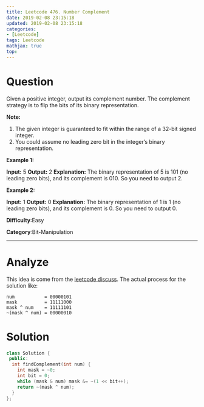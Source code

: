 ```yaml
---
title: Leetcode 476. Number Complement
date: 2019-02-08 23:15:18
updated: 2019-02-08 23:15:18
categories: 
- [Leetcode]
tags: Leetcode
mathjax: true
top:
---
```


# Question

Given a positive integer, output its complement number. The complement strategy is to flip the bits of its binary representation.

**Note:**  

1. The given integer is guaranteed to fit within the range of a 32-bit signed integer.
2. You could assume no leading zero bit in the integer’s binary representation.

**Example 1:**

**Input:** 5
**Output:** 2
**Explanation:** The binary representation of 5 is 101 (no leading zero bits), and its complement is 010. So you need to output 2.

**Example 2:**  

**Input:** 1
**Output:** 0
**Explanation:** The binary representation of 1 is 1 (no leading zero bits), and its complement is 0. So you need to output 0.

**Difficulty**:Easy

**Category**:Bit-Manipulation

<!-- more -->

------------

# Analyze

This idea is come from the [leetcode discuss](https://leetcode.com/problems/number-complement/discuss/96017/3-line-C%2B%2B). The actual process for the solution like:

```
num           = 00000101
mask          = 11111000
mask ^ num    = 11111101
~(mask ^ num) = 00000010
```

# Solution

```cpp
class Solution {
 public:
  int findComplement(int num) {
    int mask = ~0;
    int bit = 0;
    while (mask & num) mask &= ~(1 << bit++);
    return ~(mask ^ num);
  }
};
```